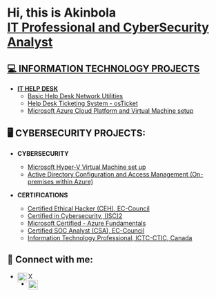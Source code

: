 <h1>Hi, this is Akinbola <br/><a href="https://github.com/Akinbola(akaybabyfaze)">IT Professional and CyberSecurity Analyst</h1>

<h2>💻 INFORMATION TECHNOLOGY PROJECTS</h2> 

- <b>IT HELP DESK</b>
  - [Basic Help Desk Network Utilities](https://github.com/akaybabyfaze/Basic-Help-Desk-Network-Utilities)
  - [Help Desk Ticketing System - osTicket](https://github.com/akaybabyfaze/Help-Desk-Ticketing-System)
  - [Microsoft Azure Cloud Platform and Virtual Machine setup](https://github.com/akaybabyfaze/Microsoft-Azure-Cloud-VM-setup)
  
<h2>🖥 CYBERSECURITY PROJECTS:</h2>

- <b>CYBERSECURITY</b>
  - [Microsoft Hyper-V Virtual Machine set up](https://github.com/akaybabyfaze/Hyper-V-VM-Lab)
  - [Active Directory Configuration and Access Management (On-premises within Azure)](https://github.com/akaybabyfaze/Active-Directory-Config)
 
- <b>CERTIFICATIONS</b>
  - [Certified Ethical Hacker (CEH), EC-Council](https://drive.google.com/file/d/1Mk4064N-f1ltDf4mzQJnI_BjwOgteDJ_/view?usp=share_link)
  - [Certified in Cybersecurity, (ISC)2](https://drive.google.com/file/d/10tqJ0p1iwRf1wzatPD9x84sWlTY7XaTF/view?usp=share_link)
  - [Microsoft Certified - Azure Fundamentals](https://drive.google.com/file/d/1nI9TXmhXTQ9volmYVuk5X0MgxGE8rQB0/view?usp=drive_link)
  - [Certified SOC Analyst (CSA), EC-Council](https://drive.google.com/file/d/1kBaOTtTJ-SxTM53T7eL7g7ZDt0yZgY2o/view?usp=share_link)
  - [Information Technology Professional, ICTC-CTIC, Canada](https://drive.google.com/file/d/1uAG5Et6gtaO0XER3rqq97UYvjxRm53Ib/view?usp=share_link)

<h2> 🤳 Connect with me:</h2>

  - [<img align="left" alt="Akinbola | Twitter" width="22px" src="https://cdn.jsdelivr.net/npm/simple-icons@v3/icons/twitter.svg" />](https://twitter.com/Ak_babyfaze) X
  - [<img align="left" alt="Akinbola | LinkedIn" width="22px" src="https://cdn.jsdelivr.net/npm/simple-icons@v3/icons/linkedin.svg" />](https://www.linkedin.com/in/akinbola-oluoseke-ceh-csa-mba)
